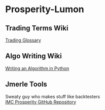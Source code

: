 # Prosperity-Lumon

## Trading Terms Wiki
[Trading Glossary](https://imc-prosperity.notion.site/Trading-glossary-19ee8453a09381478d7ce4e322dcaff4)

## Algo Writing Wiki
[Writing an Algorithm in Python](https://imc-prosperity.notion.site/Writing-an-Algorithm-in-Python-19ee8453a0938114a15eca1124bf28a1#19ee8453a09381638ed3cbd18cc93f28)

## Jmerle Tools
Sweaty guy who makes stuff like backtesters  
[IMC Prosperity GitHub Repository](https://github.com/jmerle/imc-prosperity-2/tree/master)
